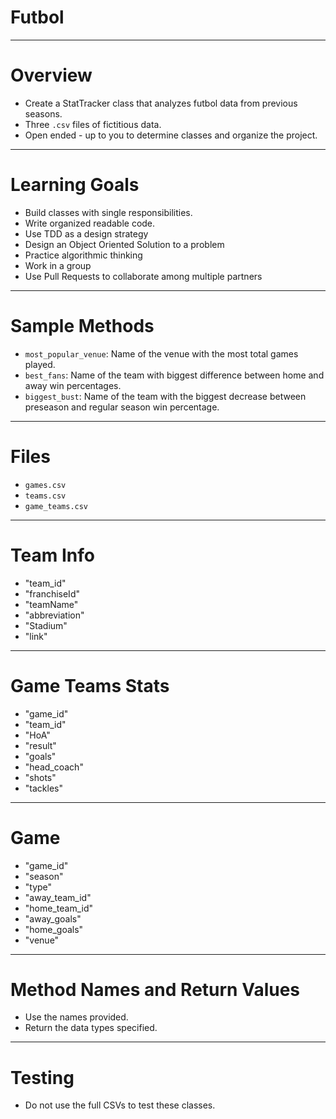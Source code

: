 # Futbol

---

# Overview

* Create a StatTracker class that analyzes futbol data from previous seasons.
* Three `.csv` files of fictitious data.
* Open ended - up to you to determine classes and organize the project.

---

# Learning Goals

* Build classes with single responsibilities.
* Write organized readable code.
* Use TDD as a design strategy
* Design an Object Oriented Solution to a problem
* Practice algorithmic thinking
* Work in a group
* Use Pull Requests to collaborate among multiple partners

---

# Sample Methods

* `most_popular_venue`: Name of the venue with the most total games played.
* `best_fans`: Name of the team with biggest difference between home and away win percentages.
* `biggest_bust`: Name of the team with the biggest decrease between preseason and regular season win percentage.

---

# Files

* `games.csv`
* `teams.csv`
* `game_teams.csv`

---

# Team Info

* "team_id"
* "franchiseId"
* "teamName"
* "abbreviation"
* "Stadium"
* "link"

---

# Game Teams Stats

* "game_id"
* "team_id"
* "HoA"
* "result"
* "goals"
* "head_coach"
* "shots"
* "tackles"

---

# Game

* "game_id"
* "season"
* "type"
* "away_team_id"
* "home_team_id"
* "away_goals"
* "home_goals"
* "venue"

---

# Method Names and Return Values

* Use the names provided.
* Return the data types specified.

---

# Testing

* Do not use the full CSVs to test these classes.
